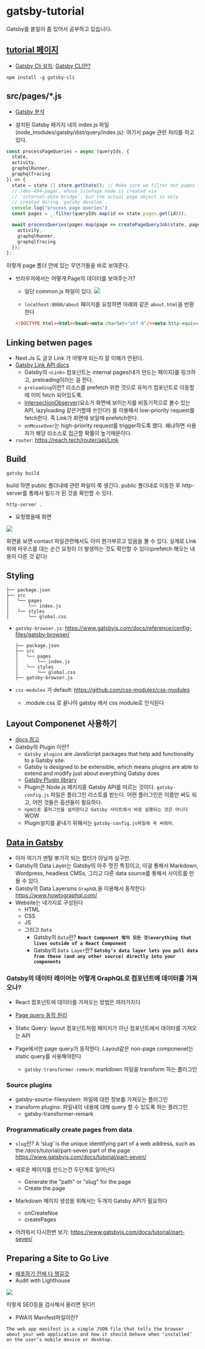 # gatsby-tutorial
Gatsby를 쓸일이 좀 있어서 공부하고 있습니다.

## [tutorial 페이지](https://www.gatsbyjs.com/docs/tutorial)
- [Gatsby Cli 설치](https://www.gatsbyjs.com/docs/tutorial/part-zero/#using-the-gatsby-cli): [Gatsby CLI란?](https://www.gatsbyjs.com/docs/reference/gatsby-cli/)
```
npm install -g gatsby-cli
```


## src/pages/*.js
- [Gatsby 분석](https://github.com/gatsbyjs/gatsby)
  
- 설치된 Gatsby 패키지 내의 index.js 파일(node_modules/gatsby/dist/query/index.js): 여기서 page 관련 처리를 하고 있다. 

```javascript
const processPageQueries = async (queryIds, {
  state,
  activity,
  graphqlRunner,
  graphqlTracing
}) => {
  state = state || store.getState(); // Make sure we filter out pages that don't exist. An example is
  // /dev-404-page/, whose SitePage node is created via
  // `internal-data-bridge`, but the actual page object is only
  // created during `gatsby develop`.
  console.log("process page queries")
  const pages = _.filter(queryIds.map(id => state.pages.get(id)));

  await processQueries(pages.map(page => createPageQueryJob(state, page)), {
    activity,
    graphqlRunner,
    graphqlTracing
  });
};
```

이렇게 page 폴더 안에 있는 무언가들을 바로 보여준다. 

- 브라우저에서는 어떻게 Page의 데이터를 보여주는가?
    - 일단 common.js 파일이 있다. 
        <img src="./img/1.png">
    
    - `localhost:8080/about` 페이지를 요청하면 아래와 같은 `about.html`을 반환한다
  
    ```html
    <!DOCTYPE html><html><head><meta charSet="utf-8"/><meta http-equiv="x-ua-compatible" content="ie=edge"/><meta name="viewport" content="width=device-width, initial-scale=1, shrink-to-fit=no"/><meta name="note" content="environment=development"/><script src="/socket.io/socket.io.js"></script></head><body><div id="___gatsby"></div><script src="/polyfill.js" nomodule=""></script><script src="/commons.js"></script></body></html>
    ```

## Linking betwen pages
- Next.Js 도 글코 Link 가 어떻게 되는지 잘 이해가 안된다. 
- [Gatsby Link API docs](https://www.gatsbyjs.com/docs/reference/built-in-components/gatsby-link/#:~:text=Gatsby's%20component%20enables%20linking,user%20navigates%20with%20this%20component.&text=All%20props%20are%20passed%20through%20to%20%40reach%2Frouter's%20Link%20component.)
  - Gatsby의 `<Link>` 컴포넌트는 internal pages(내가 만드는 페이지)를 링크하고, preloading이라는 걸 한다. 
  - `preloading`이란? 리소스를 prefetch 위한 것으로 유저가 컴포넌트로 이동할때 이미 fetch 되어있도록. 
  - [IntersectionObserver](https://developer.mozilla.org/en-US/docs/Web/API/Intersection_Observer_API)(요소가 화면에 보이는지를 비동기적으로 볼수 있는 API, lazyloading 같은거할때 쓰인다!) 를 이용해서 low-priority request를 fetch한다. 즉 Link가 화면에 보일때 prefetch한다. 
  - `onMouseOver`는 high-priority request를 trigger하도록 했다. 왜냐하면 사용자가 해당 리소스로 접근할 확률이 높기때문이다. 
- `router`: https://reach.tech/router/api/Link


## Build
```
gatsby build
```

build 하면 public 폴더내에 관련 파일이 쭉 생긴다. public 폴더내로 이동한 후 http-server를 통해서 빌드가 된 것을 확인할 수 있다. 

```
http-server .
```

- 요청했을때 화면
  
<img src="./img/2.png">

화면을 보면 contact 파일관련해서도 이미 뭔가부르고 있음을 볼 수 있다. 실제로 Link 위에 마우스를 대는 순간 요청이 더 발생하는 것도 확인할 수 있다(prefetch 해오는 내용이 다른 것 같다)


<!-- TODO: https://www.gatsbyjs.com/docs/tutorial/part-two/ 

(개념쪽도 잘되있음)https://www.gatsbyjs.com/docs/conceptual/react-hydration/
(gatsby and typescript)https://www.gatsbyjs.com/docs/how-to/custom-configuration/typescript/
 -->

## Styling
```
├── package.json
├── src
│   └── pages
│       └── index.js
│   └── styles
│       └── global.css
```

- `gatsby-browser.js`: https://www.gatsbyjs.com/docs/reference/config-files/gatsby-browser/

  ```
  ├── package.json
  ├── src
  │   └── pages
  │       └── index.js
  │   └── styles
  │       └── global.css
  ├── gatsby-browser.js
  ```

- `css-modules` 가 default: https://github.com/css-modules/css-modules
  - .module.css 로 끝나야 gatsby 에서 css module로 인식된다


## Layout Componenet 사용하기
- [docs 참고](https://www.gatsbyjs.com/docs/tutorial/part-three/)
- Gatsby의 Plugin 이란?
  - `Gatsby plugins` are JavaScript packages that help add functionality to a Gatsby site.
  - Gatsby is designed to be extensible, which means plugins are able to extend and modify just about everything Gatsby does
  - [Gatsby Plugin library](https://www.gatsbyjs.com/plugins/)
  - Plugin은 Node.js 패키지중 Gatsby API를 따르는 것이다. `gatsby-config.js` 파일은 플러그인 리스트를 받는다. 어떤 플러그인은 이름만 써도 되고, 어떤 것들은 옵션들이 필요하다. 
  - `npm으로 플러그인을 설치한다고 Gatsby 사이트에서 바로 실행되는 것은 아니다` WOW
  - Plugin설치를 끝내기 위해서는 `gatsby-config.js파일에 꼭 써줘라`. 
  

## [Data in Gatsby](https://www.gatsbyjs.com/docs/tutorial/part-four/)
- 아마 여기가 멘탈 뽀가각 되는 챕터가 아닐까 싶구만.
- Gatsby의 Data Layer는 Gatsby의 아주 멋진 특징이고, 이걸 통해서 Markdown, Wordpress, headless CMSs, 그리고 다른 data source를 통해서 사이트를 만들 수 있다. 
- Gatsby의 Data Layersms `GraphQL`을 이용해서 동작한다: https://www.howtographql.com/
- Website는 네가지로 구성된다
  - HTML
  - CSS
  - JS
  - 그리고 `Data`
    - Gatsby의 `Data`란? __`React Component 밖의 모든 것(everything that lives outside of a React Component`__
    - Gatsby의 `Data Layer`란? __`Gatsby’s data layer lets you pull data from these (and any other source) directly into your components`__

### Gatsby의 데이터 레이어는 어떻게 GraphQL로 컴포넌트에 데이터를 가져오나?
- React 컴포넌트에 데이터를 가져오는 방법은 여러가지다

- [Page query 동작 원리](https://www.gatsbyjs.com/docs/how-to/querying-data/page-query/)

- Static Query: layout 컴포넌트처럼 페이지가 아닌 컴포넌트에서 데이터를 가져오는 API

- Page에서만 page query가 동작한다. Layout같은 non-page componenet는 static query를 사용해야한다
  - `gatsby-transformer-remark`: markdown 파일을 transform 하는 플러그인 


### Source plugins
- gatsby-source-filesystem: 파일에 대한 정보를 가져오는 플러그인
- transform plugins: 파일내의 내용에 대해 query 할 수 있도록 하는 플러그인
  - gatsby-transformer-remark

### Programmatically create pages from data
- `slug`란? A ‘slug’ is the unique identifying part of a web address, such as the /docs/tutorial/part-seven part of the page https://www.gatsbyjs.com/docs/tutorial/part-seven/

- 새로운 페이지를 만드는건 두단계로 일어난다
  - Generate the "path" or "slug" for the page
  - Create the page
- Markdown 페이지 생성을 위해서는 두개지 Gatsby API가 필요하다
  - onCreateNoe
  - createPages

- 어려워서 다시한번 보기: https://www.gatsbyjs.com/docs/tutorial/part-seven/


## Preparing a Site to Go Live
- [배포하기 전에 다 챙길것](https://www.gatsbyjs.com/docs/tutorial/part-eight/) 
- Audit with Lighthouse
<img src="./img/3.png">

이렇게 SEO등을 검사해서 올리면 된다!!

- PWA의 Manifest파일이란?
```
The web app manifest is a simple JSON file that tells the browser about your web application and how it should behave when ‘installed’ on the user’s mobile device or desktop.
```
